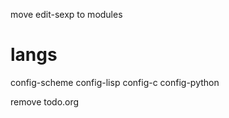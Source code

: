 move edit-sexp to modules

# langs

config-scheme
config-lisp
config-c
config-python

remove todo.org
